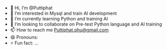 - 👋 Hi, I’m @Puttiphat
- 👀 I’m interested in Mysql and train AI development
- 🌱 I’m currently learning Python and training AI
- 💞️ I’m looking to collaborate on Pre-test Python language and AI training
- 📫 How to reach me Puttiphat.phu@gmail.com
- 😄 Pronouns: 
- ⚡ Fun fact: ...

<!---
Puttiphat-phu/Puttiphat-phu is a ✨ special ✨ repository because its `README.md` (this file) appears on your GitHub profile.
You can click the Preview link to take a look at your changes.
--->
